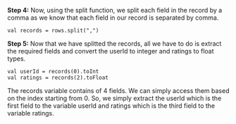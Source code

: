 **Step 4:** Now, using the split function, we split each field in the record by a comma as we know that each field in our record is separated by comma.

```
val records = rows.split(",")
```

**Step 5:** Now that we have splitted the records, all we have to do is extract the required fields and convert the userId to integer and ratings to float types.

```
val userId = records(0).toInt
val ratings = records(2).toFloat
```

The records variable contains of 4 fields. We can simply access them based on the index starting from 0. So, we simply extract the userId which is the first field to the variable userId and ratings which is the third field to the variable ratings.
